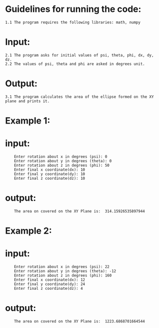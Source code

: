 # Guidelines for running the code:
	1.1 The program requires the following libraries: math, numpy

# Input:
	2.1 The program asks for initial values of psi, theta, phi, dx, dy, dz.
	2.2 The values of psi, theta and phi are asked in degrees unit.

# Output:
	3.1 The program calculates the area of the ellipse formed on the XY plane and prints it.

# Example 1:

#	input:
		Enter rotation about x in degrees (psi): 0
		Enter rotation about y in degrees (theta): 0
		Enter rotation about z in degrees (phi): 50
		Enter final x coordinate(dx): 10
		Enter final y coordinate(dy): 10
		Enter final z coordinate(dz): 10

#	output:
		The area on covered on the XY Plane is:  314.15926535897944


# Example 2:

#	input:
		Enter rotation about x in degrees (psi): 22
		Enter rotation about y in degrees (theta): -12
		Enter rotation about z in degrees (phi): 160
		Enter final x coordinate(dx): 12
		Enter final y coordinate(dy): 24
		Enter final z coordinate(dz): 4

#	output:
		The area on covered on the XY Plane is:  1223.6868701664544	
